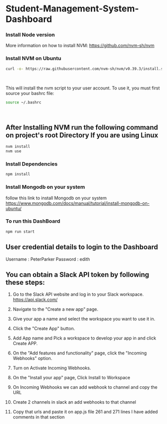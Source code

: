 # Student-Management-System-Dashboard

### Install Node version

More information on how to install NVM: https://github.com/nvm-sh/nvm

### Install NVM on Ubuntu

```bash
curl -o- https://raw.githubusercontent.com/nvm-sh/nvm/v0.39.3/install.sh | bash
```

<br>

This will install the nvm script to your user account. To use it, you must first source your bashrc file:

```bash
source ~/.bashrc
```

<br>

## After Installing NVM run the following command on project's root Directory If you are using Linux

```bash
nvm install
nvm use
```

### Install Dependencies

```bash
npm install
```

### Install Mongodb on your system

follow this link to install Mongodb on your system https://www.mongodb.com/docs/manual/tutorial/install-mongodb-on-ubuntu/

### To run this DashBoard

```bash
npm run start
```

## User credential details to login to the Dashboard

Username : PeterParker
Password : edith

## You can obtain a Slack API token by following these steps:

1.  Go to the Slack API website and log in to your Slack workspace.<br>
    https://api.slack.com/

2.  Navigate to the "Create a new app" page.

3.  Give your app a name and select the workspace you want to use it in.

4.  Click the "Create App" button.

5.  Add App name and Pick a workspace to develop your app in and click Create APP.

6.  On the "Add features and functionality" page, click the "Incoming Webhooks" option.

7.  Turn on Activate Incoming Webhooks.

8.  On the "Install your app" page, Click Install to Workspace

9.  On Incoming Webhooks we can add webhook to channel and copy the URL

10. Create 2 channels in slack an add webhooks to that channel

11. Copy that urls and paste it on app.js file 261 and 271 lines I have added comments in that section
